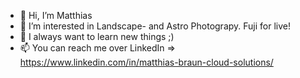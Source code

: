 - 👋 Hi, I’m Matthias
- 👀 I’m interested in Landscape- and Astro Photograpy. Fuji for live!
- 🌱 I always want to learn new things ;)
- 📫 You can reach me over LinkedIn => https://www.linkedin.com/in/matthias-braun-cloud-solutions/

<!---
Prov-Matthias/Prov-Matthias is a ✨ special ✨ repository because its `README.md` (this file) appears on your GitHub profile.
You can click the Preview link to take a look at your changes.
--->
